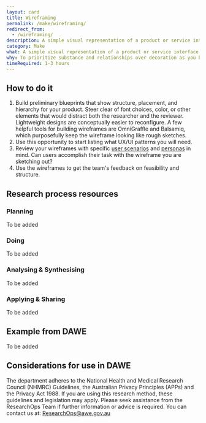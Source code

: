 ```yaml
---
layout: card
title: Wireframing
permalink: /make/wireframing/
redirect_from:
  - /wireframing/
description: A simple visual representation of a product or service interface.
category: Make
what: A simple visual representation of a product or service interface.
why: To prioritize substance and relationships over decoration as you begin defining the solution. Wireframing also gives designers a great opportunity to start asking developers early questions about feasibility and structure.
timeRequired: 1-3 hours
---
```


## How to do it

1. Build preliminary blueprints that show structure, placement, and hierarchy for your product. Steer clear of font choices, color, or other elements that would distract both the researcher and the reviewer. Lightweight designs are conceptually easier to reconfigure. A few helpful tools for building wireframes are OmniGraffle and Balsamiq, which purposefully keep the wireframe looking like rough sketches.
1. Use this opportunity to start listing what UX/UI patterns you will need.
1. Review your wireframes with specific <a href="/decide/user-scenarios/#user-scenarios" class="usa-link">user scenarios</a> and <a href="/decide/personas/#personas" class="usa-link">personas</a> in mind. Can users accomplish their task with the wireframe you are sketching out?
1. Use the wireframes to get the team's feedback on feasibility and structure.

<section class="method--section method--section--government-considerations" markdown="1" >

## Research process resources
### Planning
To be added

### Doing
To be added

### Analysing & Synthesising
To be added

### Applying & Sharing
To be added


## Example from DAWE

To be added

</section>

## Considerations for use in DAWE

The department adheres to the National Health and Medical Research Council (NHMRC) Guidelines, the Australian Privacy Principles (APPs) and the Privacy Act 1988. If you are using this research method, these guidelines and legislation may apply. Please seek assistance from the ResearchOps Team if further information or advice is required. You can contact us at: ResearchOps@awe.gov.au
</section>
